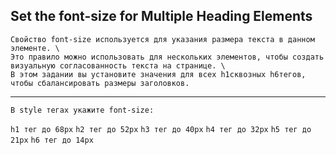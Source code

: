 ## Set the font-size for Multiple Heading Elements ##



    Свойство font-size используется для указания размера текста в данном элементе. \
    Это правило можно использовать для нескольких элементов, чтобы создать визуальную согласованность текста на странице. \
    В этом задании вы установите значения для всех h1сквозных h6тегов, чтобы сбалансировать размеры заголовков.


<HR>

    В style тегах укажите font-size:

`h1 тег до 68px`
`h2 тег до 52px`
`h3 тег до 40px`
`h4 тег до 32px`
`h5 тег до 21px`
`h6 тег до 14px`
